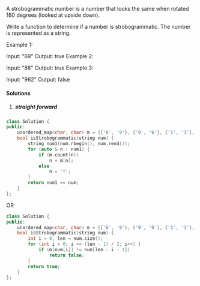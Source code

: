 A strobogrammatic number is a number that looks the same when rotated 180 degrees (looked at upside down).

Write a function to determine if a number is strobogrammatic. The number is represented as a string.

Example 1:

Input:  "69"
Output: true
Example 2:

Input:  "88"
Output: true
Example 3:

Input:  "962"
Output: false

#### Solutions

1. ##### straight forward

```c++
class Solution {
public:
    unordered_map<char, char> m = {{'6', '9'}, {'9', '6'}, {'1', '1'}, {'0', '0'}, {'8', '8'}};
    bool isStrobogrammatic(string num) {
        string num1(num.rbegin(), num.rend());
        for (auto & n : num1) {
            if (m.count(n))
                n = m[n];
            else
                n = '*';
        }
        return num1 == num;
    }
};
```

OR

```c++
class Solution {
public:
    unordered_map<char, char> m = {{'6', '9'}, {'9', '6'}, {'1', '1'}, {'0', '0'}, {'8', '8'}};
    bool isStrobogrammatic(string num) {
        int i = 0, len = num.size();
        for (int i = 0; i <= (len - 1) / 2; i++) {
            if (m[num[i]] != num[len - i - 1])
                return false;
        }
        return true;
    }
};
```